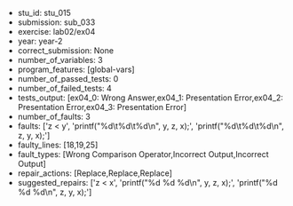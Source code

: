 - stu_id: stu_015	       
- submission: sub_033
- exercise: lab02/ex04
- year: year-2
- correct_submission: None
- number_of_variables: 3
- program_features: [global-vars] 
- number_of_passed_tests: 0
- number_of_failed_tests: 4
- tests_output: [ex04_0: Wrong Answer,ex04_1: Presentation Error,ex04_2: Presentation Error,ex04_3: Presentation Error]
- number_of_faults: 3
- faults: ['z < y', 'printf("%d\t%d\t%d\n", y, z, x);', 'printf("%d\t%d\t%d\n", z, y, x);']
- faulty_lines: [18,19,25]
- fault_types: [Wrong Comparison Operator,Incorrect Output,Incorrect Output]
- repair_actions: [Replace,Replace,Replace] 
- suggested_repairs: ['z < x', 'printf("%d %d %d\n", y, z, x);', 'printf("%d %d %d\n", z, y, x);']
